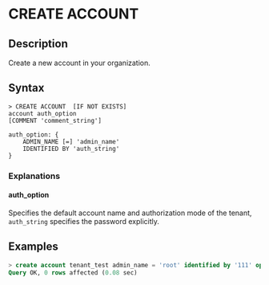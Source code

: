 # **CREATE ACCOUNT**

## **Description**

Create a new account in your organization.

## **Syntax**

```
> CREATE ACCOUNT  [IF NOT EXISTS]
account auth_option
[COMMENT 'comment_string']

auth_option: {
    ADMIN_NAME [=] 'admin_name'
    IDENTIFIED BY 'auth_string'
}

```

### Explanations

#### auth_option

Specifies the default account name and authorization mode of the tenant, `auth_string` specifies the password explicitly.

## **Examples**

```sql
> create account tenant_test admin_name = 'root' identified by '111' open comment 'tenant_test';
Query OK, 0 rows affected (0.08 sec)
```
